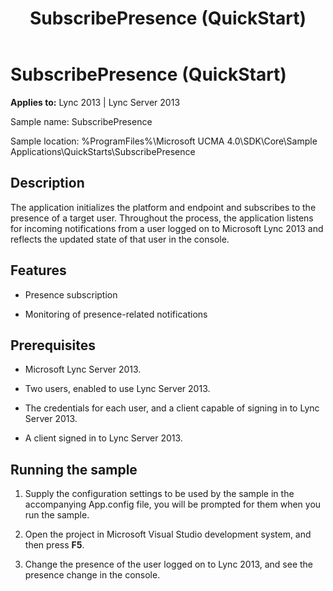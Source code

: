 ﻿---
title: SubscribePresence (QuickStart)
TOCTitle: SubscribePresence (QuickStart)
ms:assetid: 0d48b640-c58c-442a-9e13-2ff1d9dc5397
ms:mtpsurl: https://msdn.microsoft.com/library/Dn454835(v=office.15)
ms:contentKeyID: 57103769
ms.date: 07/25/2014
mtps_version: v=office.15
---

# SubscribePresence (QuickStart)


**Applies to:** Lync 2013 | Lync Server 2013

  

Sample name: SubscribePresence

Sample location: %ProgramFiles%\\Microsoft UCMA 4.0\\SDK\\Core\\Sample Applications\\QuickStarts\\SubscribePresence

## Description

The application initializes the platform and endpoint and subscribes to the presence of a target user. Throughout the process, the application listens for incoming notifications from a user logged on to Microsoft Lync 2013 and reflects the updated state of that user in the console.

## Features

  - Presence subscription

  - Monitoring of presence-related notifications

## Prerequisites

  - Microsoft Lync Server 2013.

  - Two users, enabled to use Lync Server 2013.

  - The credentials for each user, and a client capable of signing in to Lync Server 2013.

  - A client signed in to Lync Server 2013.

## Running the sample

1.  Supply the configuration settings to be used by the sample in the accompanying App.config file, you will be prompted for them when you run the sample.

2.  Open the project in Microsoft Visual Studio development system, and then press **F5**.

3.  Change the presence of the user logged on to Lync 2013, and see the presence change in the console.

